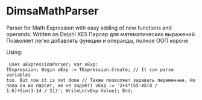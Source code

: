 # DimsaMathParser
Parser for Math Expression with easy adding of new functions and operands. Written on Delphi XE5
Парсер для математических выражений. Позволяет легко добавлять функции и операнды, полное ООП короче
<br />

Using:<br />
<br />
<Code>
Uses
	uExpressionParser;
var
	vExp: TExpression;
Begin
	vExp := TExpression.Create;
	// It can parse variables too. But now it is not done
	// Также позволяет задавать переменные. Но пока он их парсит, но не задаёт)
	vExp := '2+4*(5*5-45*(8 / 1.6)+Sin(3.14 / 2))';
	WriteLn(vExp.Value);
End;
</Code>


